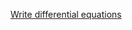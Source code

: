 [Write differential equations](https://www.khanacademy.org/math/differential-equations/first-order-differential-equations/differential-equations-intro/e/write-differential-equations)

